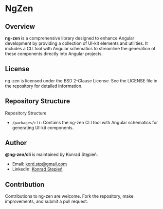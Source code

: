 # NgZen

## Overview

**ng-zen** is a comprehensive library designed to enhance Angular development by providing a collection of UI-kit elements and utilities. It includes a CLI tool with Angular schematics to streamline the generation of these components directly into Angular projects.

## License

ng-zen is licensed under the BSD 2-Clause License. See the LICENSE file in the repository for detailed information.

## Repository Structure

Repository Structure

- `/packages/cli`: Contains the ng-zen CLI tool with Angular schematics for generating UI-kit components.

## Author

**@ng-zen/cli** is maintained by Konrad Stępień.

- Email: kord.stp@gmail.com
- LinkedIn: [Konrad Stępień](https://www.linkedin.com/in/konradstepien/)

## Contribution

Contributions to ng-zen are welcome. Fork the repository, make improvements, and submit a pull request.
